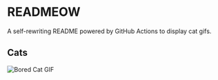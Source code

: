 # READMEOW

A self-rewriting README powered by GitHub Actions to display cat gifs.

## Cats

![Bored Cat GIF](https://media0.giphy.com/media/mlvseq9yvZhba/200.gif?cid=9acd02da9ekkgof2domyz289926qs4f8m4v6hoo0ag24wtpm&ep=v1_gifs_search&rid=200.gif&ct=g)

